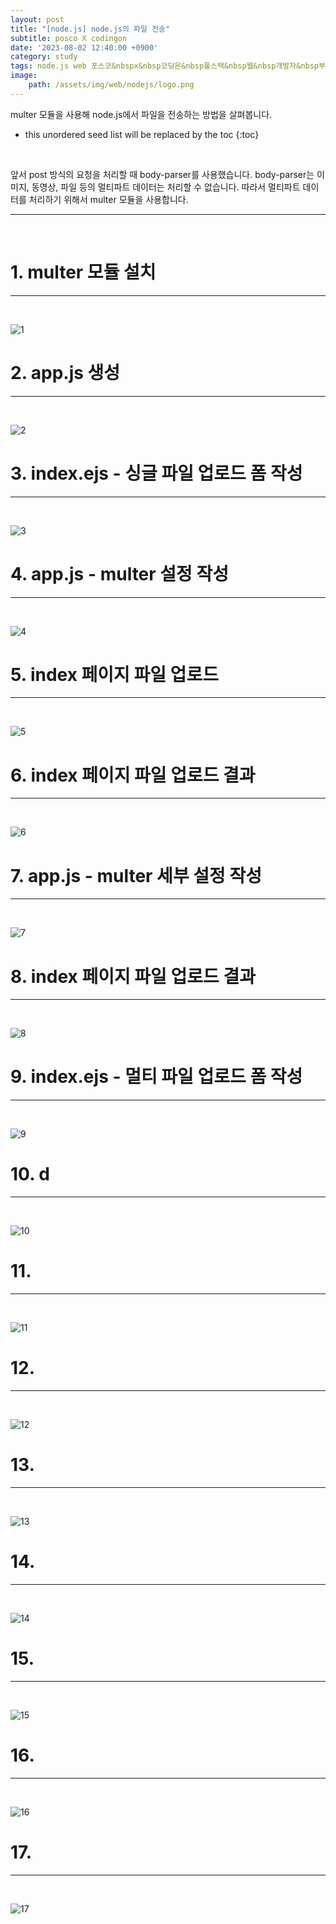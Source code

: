 ```yaml
---
layout: post
title: "[node.js] node.js의 파일 전송"
subtitle: posco X codingon
date: '2023-08-02 12:40:00 +0900'
category: study
tags: node.js web 포스코&nbspx&nbsp코딩온&nbsp풀스택&nbsp웹&nbsp개발자&nbsp부트캠프&nbsp8기
image:
    path: /assets/img/web/nodejs/logo.png
---
```


multer 모듈을 사용해 node.js에서 파일을 전송하는 방법을 살펴봅니다.<br>

<!--more-->

* this unordered seed list will be replaced by the toc
{:toc}
<br>

앞서 post 방식의 요청을 처리할 때 body-parser를 사용했습니다. body-parser는 이미지, 동영상, 파일 등의 멀티파트 데이터는 처리할 수 없습니다. 따라서 멀티파트 데이터를 처리하기 위해서 multer 모듈을 사용합니다.<br>

---
<br>

# 1. multer 모듈 설치
---
<br>

![1](/assets/img/web/assets/img/web/nodejs/2023-08-02-[node.js]_node.js의_파일_전송/1.png)
<br>



# 2. app.js 생성
---
<br>

![2](/assets/img/web/assets/img/web/nodejs/2023-08-02-[node.js]_node.js의_파일_전송/2.png)
<br>




# 3. index.ejs - 싱글 파일 업로드 폼 작성
---
<br>

![3](/assets/img/web/assets/img/web/nodejs/2023-08-02-[node.js]_node.js의_파일_전송/3.png)
<br>



# 4. app.js - multer 설정 작성
---
<br>

![4](/assets/img/web/assets/img/web/nodejs/2023-08-02-[node.js]_node.js의_파일_전송/4.png)
<br>




# 5. index 페이지 파일 업로드
---
<br>

![5](/assets/img/web/assets/img/web/nodejs/2023-08-02-[node.js]_node.js의_파일_전송/5.png)
<br>



# 6. index 페이지 파일 업로드 결과
---
<br>

![6](/assets/img/web/assets/img/web/nodejs/2023-08-02-[node.js]_node.js의_파일_전송/6.png)
<br>



# 7. app.js - multer 세부 설정 작성
---
<br>

![7](/assets/img/web/assets/img/web/nodejs/2023-08-02-[node.js]_node.js의_파일_전송/7.png)
<br>



# 8. index 페이지 파일 업로드 결과
---
<br>

![8](/assets/img/web/assets/img/web/nodejs/2023-08-02-[node.js]_node.js의_파일_전송/8.png)
<br>




# 9. index.ejs - 멀티 파일 업로드 폼 작성
---
<br>

![9](/assets/img/web/assets/img/web/nodejs/2023-08-02-[node.js]_node.js의_파일_전송/9.png)
<br>



# 10. d
---
<br>

![10](/assets/img/web/assets/img/web/nodejs/2023-08-02-[node.js]_node.js의_파일_전송/10.png)
<br>



# 11. 
---
<br>

![11](/assets/img/web/assets/img/web/nodejs/2023-08-02-[node.js]_node.js의_파일_전송/11.png)
<br>



# 12. 
---
<br>

![12](/assets/img/web/assets/img/web/nodejs/2023-08-02-[node.js]_node.js의_파일_전송/12.png)
<br>



# 13. 
---
<br>

![13](/assets/img/web/assets/img/web/nodejs/2023-08-02-[node.js]_node.js의_파일_전송/13.png)
<br>



# 14. 
---
<br>

![14](/assets/img/web/assets/img/web/nodejs/2023-08-02-[node.js]_node.js의_파일_전송/14.png)
<br>



# 15. 
---
<br>

![15](/assets/img/web/assets/img/web/nodejs/2023-08-02-[node.js]_node.js의_파일_전송/15.png)
<br>



# 16. 
---
<br>

![16](/assets/img/web/assets/img/web/nodejs/2023-08-02-[node.js]_node.js의_파일_전송/16.png)
<br>



# 17. 
---
<br>

![17](/assets/img/web/assets/img/web/nodejs/2023-08-02-[node.js]_node.js의_파일_전송/17.png)
<br>


